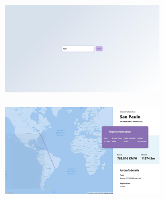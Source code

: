 &nbsp;
&nbsp;
&nbsp;
&nbsp;

![](https://raw.githubusercontent.com/pavansrinivasmamidala/flight-tracker/master/demo/1.jpg)

&nbsp;
&nbsp;
&nbsp;
&nbsp;

![](https://raw.githubusercontent.com/pavansrinivasmamidala/flight-tracker/master/demo/2.jpg)
